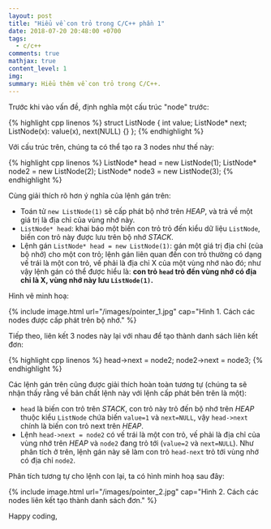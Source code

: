 ```yaml
---
layout: post
title: "Hiểu về con trỏ trong C/C++ phần 1"
date: 2018-07-20 20:48:00 +0700
tags:
  - c/c++
comments: true
mathjax: true
content_level: 1
img:
summary: Hiểu thêm về con trỏ trong C/C++.
---
```


Trước khi vào vấn đề, định nghĩa một cấu trúc "node" trước:

{% highlight cpp linenos %}
struct ListNode {
  int value;
  ListNode* next;
  ListNode(x): value(x), next(NULL) {}
};
{% endhighlight %}

Với cấu trúc trên, chúng ta có thể tạo ra 3 nodes như thế này:

{% highlight cpp linenos %}
ListNode* head = new ListNode(1);
ListNode* node2 = new ListNode(2);
ListNode* node3 = new ListNode(3);
{% endhighlight %}

Cùng giải thích rõ hơn ý nghĩa của lệnh gán trên:
- Toán tử `new ListNode(1)` sẽ cấp phát bộ nhớ trên _HEAP_, và trả về một giá trị là địa chỉ của vùng nhớ này.
- `ListNode* head`: khai báo một biến con trỏ trỏ đến kiểu dữ liệu `ListNode`, biến con trỏ này được lưu trên bộ nhớ _STACK_.
- Lệnh gán `ListNode* head = new ListNode(1)`: gán một giá trị địa chỉ (của bộ nhớ) cho một con trỏ; lệnh gán liên quan đến con trỏ thường có dạng vế trái là một con trỏ, vế phải là địa chỉ X của một vùng nhớ nào đó; như vậy lệnh gán có thể được hiểu là: **con trỏ `head` trỏ đến vùng nhớ có địa chỉ là X, vùng nhớ này lưu `ListNode(1)`.**

Hình vẽ minh hoạ:

{% include image.html
  url="/images/pointer_1.jpg"
  cap="Hình 1. Cách các nodes được cấp phát trên bộ nhớ."
%}

Tiếp theo, liên kết 3 nodes này lại với nhau để tạo thành danh sách liên kết đơn:

{% highlight cpp linenos %}
head->next = node2;
node2->next = node3;
{% endhighlight %}

Các lệnh gán trên cũng được giải thích hoàn toàn tương tự (chúng ta sẽ nhận thấy rằng về bản chất lệnh này với lệnh cấp phát bên trên là một):
- `head` là biến con trỏ trên _STACK_,  con trỏ này trỏ đến bộ nhớ trên _HEAP_ thuộc kiểu `ListNode` chứa biến `value=1` và `next=NULL`, vậy `head->next` chính là biến con trỏ next trên _HEAP_.
- Lệnh `head->next = node2` có vế trái là một con trỏ, vế phải là địa chỉ của vùng nhớ trên _HEAP_ và `node2` đang trỏ tới (`value=2` và `next=NULL`). Như phân tích ở trên, lệnh gán này sẽ làm con trỏ `head-next` trỏ tới vùng nhớ có địa chỉ `node2`.

Phân tích tương tự cho lệnh con lại, ta có hình minh hoạ sau đây:


{% include image.html
  url="/images/pointer_2.jpg"
  cap="Hình 2. Cách các nodes liên kết tạo thành danh sách đơn."
%}

Happy coding,
